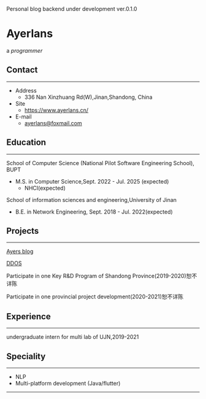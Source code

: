  Personal blog backend under development ver.0.1.0

# Ayerlans

a *programmer*

## Contact
---
- Address
    - 336 Nan Xinzhuang Rd(W),Jinan,Shandong, China
- Site
    - https://www.ayerlans.cn/
- E-mail
    -  ayerlans@foxmail.com  
## Education

---

School of Computer Science (National Pilot Software Engineering School), BUPT

- M.S. in Computer Science,Sept. 2022 - Jul. 2025 (expected)
  + NHCI(expected)

School of information sciences and engineering,University of Jinan

+ B.E. in Network Engineering, Sept. 2018 - Jul. 2022(expected)

## Projects

---

[Ayers blog](https://github.com/evangelionleo/evangelionleo.github.io)

[DDOS](https://github.com/evangelionleo/cname_PqII)

Participate in one Key R&D Program of Shandong Province(2019-2020)恕不详陈

Participate in one provincial project development(2020-2021)恕不详陈

## Experience
---
undergraduate intern for multi lab of UJN,2019-2021 


## Speciality

---
- NLP
- Multi-platform development (Java/flutter)
---


